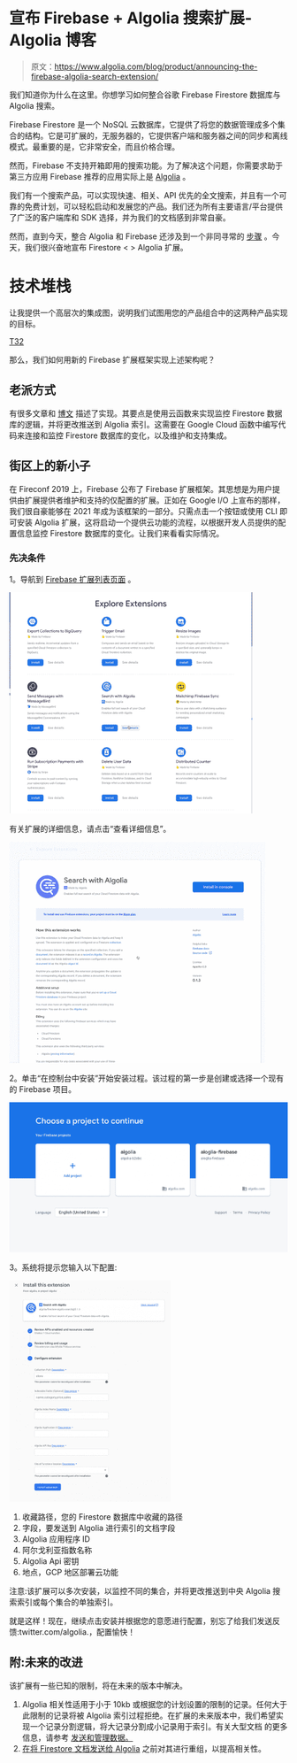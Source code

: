 # 宣布 Firebase + Algolia 搜索扩展- Algolia 博客

> 原文：<https://www.algolia.com/blog/product/announcing-the-firebase-algolia-search-extension/>

我们知道你为什么在这里。你想学习如何整合谷歌 Firebase Firestore 数据库与 Algolia 搜索。

Firebase Firestore 是一个 NoSQL 云数据库，它提供了将您的数据管理成多个集合的结构。它是可扩展的，无服务器的，它提供客户端和服务器之间的同步和离线模式。最重要的是，它非常安全，而且价格合理。

然而，Firebase 不支持开箱即用的搜索功能。为了解决这个问题，你需要求助于第三方应用 Firebase 推荐的应用实际上是 [Algolia](https://firebase.google.com/docs/firestore/solutions/search) 。

我们有一个搜索产品，可以实现快速、相关、API 优先的全文搜索，并且有一个可靠的免费计划，可以轻松启动和发展您的产品。我们还为所有主要语言/平台提供了广泛的客户端库和 SDK 选择，并为我们的文档感到非常自豪。

然而，直到今天，整合 Algolia 和 Firebase 还涉及到一个非同寻常的 [步骤](https://effbada.hashnode.dev/how-to-import-data-from-firebase-firestore-into-algolia-using-cloud-functions-part-2-ckcrwverh000flvs10l5rfloy) 。今天，我们很兴奋地宣布 Firestore < > Algolia 扩展。

# [](#the-technical-stack%c2%a0)技术堆栈

让我提供一个高层次的集成图，说明我们试图用您的产品组合中的这两种产品实现的目标。

[T32](https://blog-api.algolia.com/wp-content/uploads/2021/05/image1-3.png)

那么，我们如何用新的 Firebase 扩展框架实现上述架构呢？

## [](#the-old-school-way)老派方式

有很多文章和 [博文](https://effbada.hashnode.dev/how-to-update-algolia-data-to-match-changes-in-firebase-firestore-with-cloud-functions-part-3-ckcrx6yv4000kkys199x6gi9v) 描述了实现。其要点是使用云函数来实现监控 Firestore 数据库的逻辑，并将更改推送到 Algolia 索引。这需要在 Google Cloud 函数中编写代码来连接和监控 Firestore 数据库的变化，以及维护和支持集成。

## [](#the-new-kid-on-the-block)街区上的新小子

在 Fireconf 2019 上，Firebase 公布了 Firebase 扩展框架。其思想是为用户提供由扩展提供者维护和支持的仅配置的扩展。正如在 Google I/O 上宣布的那样，我们很自豪能够在 2021 年成为该框架的一部分。只需点击一个按钮或使用 CLI 即可安装 Algolia 扩展，这将启动一个提供云功能的流程，以根据开发人员提供的配置信息监控 Firestore 数据库的变化。让我们来看看实际情况。

### [](#prerequisites)**先决条件**

1。导航到 [Firebase 扩展列表页面](https://firebase.google.com/products/extensions/) 。

![](img/0ad14355a0c4460dd638da715183082e.png)

有关扩展的详细信息，请点击“查看详细信息”。

![](img/02d6dc254b50e0c0ac6f52c153f4196e.png)

2。单击“在控制台中安装”开始安装过程。该过程的第一步是创建或选择一个现有的 Firebase 项目。

![](img/04ca3d3012d81611ee6b8fda13b9f1c1.png)

3。系统将提示您输入以下配置:

![](img/c12973cbb38916e73f193ec7b0c56f53.png)

1.  收藏路径，您的 Firestore 数据库中收藏的路径
2.  字段，要发送到 Algolia 进行索引的文档字段
3.  Algolia 应用程序 ID
4.  阿尔戈利亚指数名称
5.  Algolia Api 密钥
6.  地点，GCP 地区部署云功能

注意:该扩展可以多次安装，以监控不同的集合，并将更改推送到中央 Algolia 搜索索引或每个集合的单独索引。

就是这样！现在，继续点击安装并根据您的意愿进行配置，别忘了给我们发送反馈:twitter.com/algolia.，配置愉快！

## [](#p-s-future-improvements)附:未来的改进

该扩展有一些已知的限制，将在未来的版本中解决。

1.  Algolia 相关性适用于小于 10kb 或根据您的计划设置的限制的记录。任何大于此限制的记录将被 Algolia 索引过程拒绝。在扩展的未来版本中，我们希望实现一个记录分割逻辑，将大记录分割成小记录用于索引。有关大型文档 的更多信息，请参考 [发送和管理数据。](https://www.algolia.com/doc/guides/sending-and-managing-data/send-and-update-your-data/tutorials/google-drive-algolia/#large-documents)
2.  [在将 Firestore 文档发送给 Algolia](https://www.algolia.com/doc/guides/sending-and-managing-data/prepare-your-data/in-depth/prepare-data-in-depth/) 之前对其进行重组，以提高相关性。